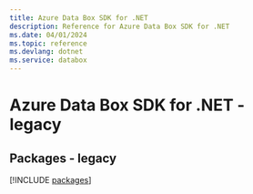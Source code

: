 ```yaml
---
title: Azure Data Box SDK for .NET
description: Reference for Azure Data Box SDK for .NET
ms.date: 04/01/2024
ms.topic: reference
ms.devlang: dotnet
ms.service: databox
---
```

# Azure Data Box SDK for .NET - legacy
## Packages - legacy
[!INCLUDE [packages](data-box-index.md)]